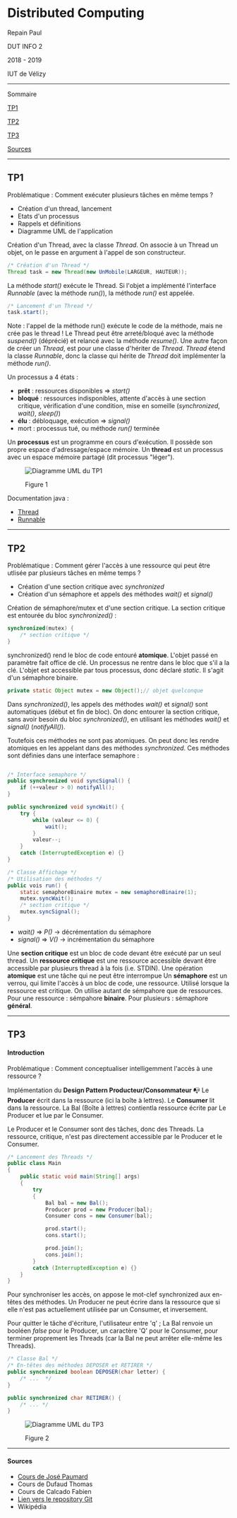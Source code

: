 # Distributed Computing



Repain Paul

DUT INFO 2

2018 - 2019

IUT de Vélizy


<hr />


Sommaire

[TP1](#tp1)

[TP2](#tp2)

[TP3](#tp3)

[Sources](#sources)


<hr />

## TP1



Problématique : Comment exécuter plusieurs tâches en même temps ?



- Création d'un thread, lancement
- Etats d'un processus
- Rappels et définitions
- Diagramme UML de l'application



Création d'un Thread, avec la classe *Thread*. On associe à un Thread un objet, on le passe en argument à l'appel de son constructeur.
```Java
/* Création d'un Thread */
Thread task = new Thread(new UnMobile(LARGEUR, HAUTEUR));
```
La méthode *start()* exécute le Thread. Si l'objet a implémenté l'interface *Runnable* (avec la méthode *run()*), la méthode *run()* est appelée.
```Java
/* Lancement d'un Thread */
task.start();
```
Note : l'appel de la méthode run() exécute le code de la méthode, mais ne crée pas le thread !
Le Thread peut être arreté/bloqué avec la méthode *suspend()* (déprécié) et relancé avec la méthode *resume()*.
Une autre façon de créer un *Thread*, est pour une classe d'hériter de *Thread*.
*Thread* étend la classe *Runnable*, donc la classe qui hérite de *Thread* doit implémenter la méthode *run()*.

Un processus a 4 états :
- **prêt** : ressources disponibles => *start()*
- **bloqué** : ressources indisponibles, attente d'accès à une section critique, vérification d'une condition, mise en someille (*synchronized*, *wait()*, *sleep()*)
- **élu** : débloquage, exécution => *signal()*
- mort : processus tué, ou méthode *run()* terminée

Un **processus** est un programme en cours d'exécution. Il possède son propre espace d'adressage/espace mémoire.
Un **thread** est un processus avec un espace mémoire partagé (dit processus "léger").

<figure>
    
![Diagramme UML du TP1](https://github.com/Poulpy/programmation_repartie/blob/master/tp1.png?raw=true "Figure 1")
    <figcaption>Figure 1</figcaption>
</figure>


Documentation java :
- [Thread](https://docs.oracle.com/javase/7/docs/api/java/lang/Thread.html)
- [Runnable](https://docs.oracle.com/javase/7/docs/api/java/lang/Runnable.html)

<hr />


## TP2


Problématique : Comment gérer l'accès à une ressource qui peut être utlisée par plusieurs tâches en même temps ?


- Création d'une section critique avec *synchronized*
- Création d'un sémaphore et appels des méthodes *wait()* et *signal()*


Création de sémaphore/mutex et d'une section critique. La section critique est entourée du bloc *synchronized()* :

```Java
synchronized(mutex) {
    /* section critique */
}
```

synchronized() rend le bloc de code entouré **atomique**.
L'objet passé en paramètre fait office de clé. Un processus ne rentre dans le bloc que s'il a la clé.
L'objet est accessible par tous processus, donc déclaré *static*. Il s'agit d'un sémaphore binaire.

```Java
private static Object mutex = new Object();// objet quelconque
```

Dans *synchronized()*, les appels des méthodes *wait()* et *signal()* sont automatiques (début et fin de bloc).
On donc entourer la section critique, sans avoir besoin du bloc *synchronized()*, en utilisant les méthodes
*wait()* et *signal()* (*notifyAll()*).

Toutefois ces méthodes ne sont pas atomiques. On peut donc les rendre atomiques en les appelant dans des méthodes
*synchronized*. Ces méthodes sont définies dans une interface semaphore :

```Java

/* Interface semaphore */
public synchronized void syncSignal() {
    if (++valeur > 0) notifyAll();
}

public synchronized void syncWait() {
    try {
        while (valeur <= 0) {
            wait();
        }
        valeur--;
    }
    catch (InterruptedException e) {}
}

/* Classe Affichage */
/* Utilisation des méthodes */
public vois run() {
    static semaphoreBinaire mutex = new semaphoreBinaire(1);
    mutex.syncWait();
    /* section critique */
    mutex.syncSignal();
}
```


- *wait()* => *P()* -> décrémentation du sémaphore
- *signal()* => *V()* -> incrémentation du sémaphore

Une **section critique** est un bloc de code devant être exécuté par un seul thread.
Un **ressource critique** est une ressource accessible devant être accessible par plusieurs thread à la fois (i.e. STDIN).
Une opération **atomique** est une tâche qui ne peut être interrompue
Un **sémaphore** est un verrou, qui limite l'accès à un bloc de code, une ressource.
Utilisé lorsque la ressource est critique. On utilise autant de sémpahore que de ressources.
Pour une ressource : sémpahore **binaire**. Pour plusieurs : sémaphore **général**.


<hr />


## TP3

#### Introduction

Problématique : Comment conceptualiser intelligemment l'accès à une ressource ?



Implémentation du **Design Pattern Producteur/Consommateur** :mailbox_with_no_mail:
Le **Producer** écrit dans la ressource (ici la boîte à lettres). Le **Consumer** lit dans la ressource.
La Bal (Boîte à lettres) contientla ressource écrite par Le Producer et lue par le Consumer.

Le Producer et le Consumer sont des tâches, donc des Threads.
La ressource, critique, n'est pas directement accessible par le Producer et le Consumer.

```Java
/* Lancement des Threads */
public class Main
{
    public static void main(String[] args)
    {
        try
        {
            Bal bal = new Bal();
            Producer prod = new Producer(bal);
            Consumer cons = new Consumer(bal);

            prod.start();
            cons.start();

            prod.join();
            cons.join();
        }
        catch (InterruptedException e) {}
    }
}
```

Pour synchroniser les accès, on appose le mot-clef synchronized aux en-têtes des méthodes.
Un Producer ne peut écrire dans la ressource que si elle n'est pas actuellement utilisée par un Consumer, et inversement.

Pour quitter le tâche d'écriture, l'utilisateur entre 'q' ; La Bal renvoie un booléen *false* pour le Producer, un caractère 'Q' pour le Consumer, pour terminer proprement les Threads (car la Bal ne peut arrêter elle-même les Threads).

```Java
/* Classe Bal */
/* En-têtes des méthodes DEPOSER et RETIRER */
public synchronized boolean DEPOSER(char letter) {
    /* ...  */
}

public synchronized char RETIRER() {
    /* ... */
}
```

<figure>

![Diagramme UML du TP3](https://github.com/Poulpy/programmation_repartie/blob/master/tp3.png?raw=true "Figure 2")

<figcaption>Figure 2</figcaption>
</figure>

<hr />


#### Sources

- [Cours de José Paumard](http://blog.paumard.org/cours/java-api/chap05-concurrent.html)
- Cours de Dufaud Thomas
- Cours de Calcado Fabien
- [Lien vers le repository Git](https://github.com/Poulpy/programmation_repartie)
- Wikipédia
